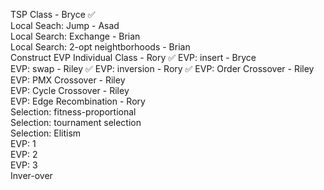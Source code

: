 TSP Class - Bryce ✅  
Local Seach: Jump - Asad  
Local Search: Exchange - Brian  
Local Search: 2-opt neightborhoods - Brian  
Construct EVP Individual Class - Rory ✅
EVP: insert - Bryce  
EVP: swap - Riley  ✅
EVP: inversion - Rory  ✅
EVP: Order Crossover - Riley  
EVP: PMX Crossover - Riley  
EVP: Cycle Crossover - Riley  
EVP: Edge Recombination - Rory  
Selection: fitness-proportional  
Selection: tournament selection  
Selection: Elitism  
EVP: 1  
EVP: 2  
EVP: 3  
Inver-over  
